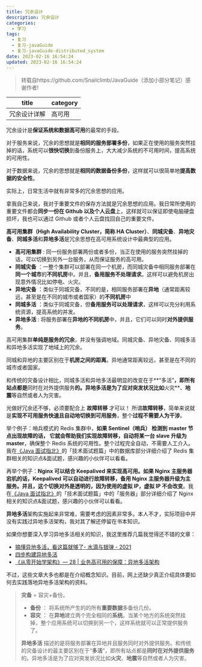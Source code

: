 ```yaml
---
title: 冗余设计
description: 冗余设计
categories:
  - 学习
tags:
  - 复习
  - 复习-javaGuide
  - 复习-javaGuide-distributed_system
date: 2023-02-16 16:54:24
updated: 2023-02-16 16:54:24
---
```


> 转载自https://github.com/Snailclimb/JavaGuide（添加小部分笔记）感谢作者!

| title        | category |
| ------------ | -------- |
| 冗余设计详解 | 高可用   |

冗余设计是**保证系统和数据高可用**的最常的手段。

对于服务来说，冗余的思想就是**相同的服务部署多份**，如果正在使用的服务突然挂掉的话，系统可以**很快切换**到备份服务上，大大减少系统的不可用时间，提高系统的可用性。

对于数据来说，冗余的思想就是**相同的数据备份多份**，这样就可以很简单地**提高数据的安全性**。

实际上，日常生活中就有非常多的冗余思想的应用。

拿我自己来说，我对于重要文件的保存方法就是冗余思想的应用。我日常所使用的重要文件都会**同步一份在 Github 以及个人云盘**上，这样就可以保证即使电脑硬盘损坏，我也可以通过 Github 或者个人云盘找回自己的重要文件。

**高可用集群（High Availability Cluster，简称 HA Cluster）**、**同城灾备**、**异地灾备**、**同城多活**和**异地多活**是冗余思想在高可用系统设计中最典型的应用。

- **高可用集群** : 同一份服务部署两份或者多份，当正在使用的服务突然挂掉的话，可以切换到另外一台服务，从而保证服务的高可用。
- **同城灾备** ：一整个集群可以部署在同一个机房，而同城灾备中相同服务部署在**同一个城市**的**不同机房**中。并且，**备用服务不处理请求**。这样可以避免机房出现意外情况比如停电、火灾。
- **异地灾备** ：类似于同城灾备，不同的是，相同服务部署在**异地**（通常距离较远，甚至是在不同的城市或者国家）的**不同机房**中
- **同城多活** ：类似于同城灾备，但**备用服务可以处理请求**，这样可以充分利用系统资源，提高系统的并发。
- **异地多活** : 将服务部署在**异地的不同机房**中，并且，它们可以同时**对外提供服务**。

高可用集群**单纯是服务的冗余**，并没有强调地域。同城灾备、异地灾备、同城多活和异地多活实现了地域上的冗余。

同城和异地的主要区别在于**机房之间的距离**。异地通常距离较远，甚至是在不同的城市或者国家。

和传统的灾备设计相比，同城多活和异地多活最明显的改变在于**“多活”**，即所有站点都是**同时在对外提供服务**的。异地多活是为了应对突发状况比如**火灾**、**地震**等自然或者人为灾害。

光做好冗余还不够，必须要配合上 **故障转移** 才可以！ 所谓**故障转移**，简单来说就是**实现不可用服务快速且自动地切换到可用服务**，整个**过程不需要人为干涉**。

举个例子：哨兵模式的 Redis 集群中，**如果 Sentinel（哨兵） 检测到 master 节点出现故障的话， 它就会帮助我们实现故障转移，自动将某一台 slave 升级为 master**，确保整个 Redis 系统的可用性。整个过程完全自动，不需要人工介入。我在[《Java 面试指北》](https://www.yuque.com/docs/share/f37fc804-bfe6-4b0d-b373-9c462188fec7)的「技术面试题篇」中的数据库部分详细介绍了 Redis 集群相关的知识点&面试题，感兴趣的小伙伴可以看看。

再举个例子：**Nginx 可以结合 Keepalived 来实现高可用。如果 Nginx 主服务器宕机的话，Keepalived 可以自动进行故障转移，备用 Nginx 主服务器升级为主服务。并且，这个切换对外是透明的，因为使用的虚拟 IP，虚拟 IP 不会改变**。我在[《Java 面试指北》](https://www.yuque.com/docs/share/f37fc804-bfe6-4b0d-b373-9c462188fec7)的「技术面试题篇」中的「服务器」部分详细介绍了 Nginx 相关的知识点&面试题，感兴趣的小伙伴可以看看。

**异地多活**架构实施起来非常难，需要考虑的因素非常多。本人不才，实际项目中并没有实践过异地多活架构，我对其了解还停留在书本知识。

如果你想要深入学习异地多活相关的知识，我这里推荐几篇我觉得还不错的文章：

- [搞懂异地多活，看这篇就够了- 水滴与银弹 - 2021](https://mp.weixin.qq.com/s/T6mMDdtTfBuIiEowCpqu6Q)
- [四步构建异地多活](https://mp.weixin.qq.com/s/hMD-IS__4JE5_nQhYPYSTg)
- [《从零开始学架构》— 28 | 业务高可用的保障：异地多活架构](http://gk.link/a/10pKZ)

不过，这些文章大多也都是在介绍概念知识。目前，网上还缺少真正介绍具体要如何去实践落地异地多活架构的资料。

> **灾备** = 容灾+备份。
>
> - **备份** ： 将系统所产生的的所有**重要数据**多备份几份。
> - **容灾** ： 在**异地**建立两个完全相同的**系统**。当某个地方的系统突然挂掉，整个应用系统可以切换到另一个，这样系统就可以正常提供服务了。
>
> **异地多活** 描述的是将服务部署在异地并且服务同时对外提供服务。和传统的灾备设计的最主要区别在于“**多活**”，即所有站点都是**同时在对外提供服务**的。异地多活是为了应对突发状况比如**火灾**、**地震**等自然或者人为灾害。